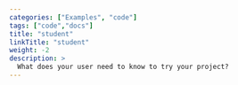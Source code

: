 ```yaml
---
categories: ["Examples", "code"]
tags: ["code","docs"]
title: "student"
linkTitle: "student"
weight: -2
description: >
  What does your user need to know to try your project?
---
```


